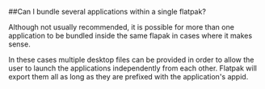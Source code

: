 ##Can I bundle several applications within a single flatpak?

Although not usually recommended, it is possible for more than one application
to be bundled inside the same flapak in cases where it makes sense.

In these cases multiple desktop files can be provided in order to allow the
user to launch the applications independently from each other. Flatpak will
export them all as long as they are prefixed with the application's appid.
